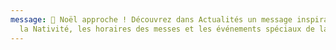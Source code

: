 ```yaml
---
message: 🎄 Noël approche ! Découvrez dans Actualités un message inspirant sur
  la Nativité, les horaires des messes et les événements spéciaux de la paroisse
---
```

